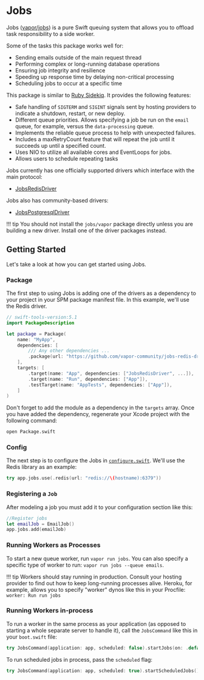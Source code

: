 # Jobs

Jobs ([vapor/jobs](https://github.com/vapor/jobs)) is a pure Swift queuing system that allows you to offload task responsibility to a side worker. 

Some of the tasks this package works well for:

- Sending emails outside of the main request thread
- Performing complex or long-running database operations 
- Ensuring job integrity and resilience 
- Speeding up response time by delaying non-critical processing
- Scheduling jobs to occur at a specific time

This package is similar to [Ruby Sidekiq](https://github.com/mperham/sidekiq). It provides the following features:

- Safe handling of `SIGTERM` and `SIGINT` signals sent by hosting providers to indicate a shutdown, restart, or new deploy.
- Different queue priorities. Allows specifying a job be run on the `email` queue, for example, versus the `data-processing` queue.
- Implements the reliable queue process to help with unexpected failures.
- Includes a maxRetryCount feature that will repeat the job until it succeeds up until a specified count.
- Uses NIO to utilize all available cores and EventLoops for jobs.
- Allows users to schedule repeating tasks

Jobs currently has one officially supported drivers which interface with the main protocol:

- [JobsRedisDriver](https://github.com/vapor/jobs-redis-driver)

Jobs also has community-based drivers:
- [JobsPostgresqlDriver](https://github.com/vapor-community/jobs-postgresql-driver)

!!! tip
    You should not install the `jobs/vapor` package directly unless you are building a new driver. Install one of the driver packages instead. 

## Getting Started

Let's take a look at how you can get started using Jobs.

### Package

The first step to using Jobs is adding one of the drivers as a dependency to your project in your SPM package manifest file. In this example, we'll use the Redis driver. 

```swift
// swift-tools-version:5.1
import PackageDescription

let package = Package(
    name: "MyApp",
    dependencies: [
        /// Any other dependencies ...
        .package(url: "https://github.com/vapor-community/jobs-redis-driver.git", from: "1.0.0"),
    ],
    targets: [
        .target(name: "App", dependencies: ["JobsRedisDriver", ...]),
        .target(name: "Run", dependencies: ["App"]),
        .testTarget(name: "AppTests", dependencies: ["App"]),
    ]
)
```

Don't forget to add the module as a dependency in the `targets` array. Once you have added the dependency, regenerate your Xcode project with the following command:

```sh
open Package.swift
```

### Config

The next step is to configure the Jobs in [`configure.swift`](../getting-started/structure.md#configureswift). We'll use the Redis library as an example:

```swift
try app.jobs.use(.redis(url: "redis://\(hostname):6379"))
```

### Registering a `Job`

After modeling a job you must add it to your configuration section like this:

```swift
//Register jobs
let emailJob = EmailJob()
app.jobs.add(emailJob)
```

### Running Workers as Processes

To start a new queue worker, run `vapor run jobs`. You can also specify a specific type of worker to run: `vapor run jobs --queue emails`.

!!! tip
    Workers should stay running in production. Consult your hosting provider to find out how to keep long-running processes alive. Heroku, for example, allows you to specify "worker" dynos like this in your Procfile: `worker: Run run jobs`

### Running Workers in-process

To run a worker in the same process as your application (as opposed to starting a whole separate server to handle it), call the `JobsCommand` like this in your `boot.swift` file:

```swift
try JobsCommand(application: app, scheduled: false).startJobs(on: .default)
```

To run scheduled jobs in process, pass the `scheduled` flag:

```swift
try JobsCommand(application: app, scheduled: true).startScheduledJobs()
```